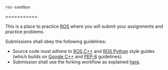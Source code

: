     ros-sandbox
===========

This is a place to practice [ROS](http://www.ros.org) where you will submit your assignments and practice problems.

Submissions shall obey the following guidelines:
- Source code must adhere to [ROS C++](http://wiki.ros.org/CppStyleGuide) and [ROS Python](http://wiki.ros.org/PyStyleGuide) style guides (which builds on [Google C++](http://google-styleguide.googlecode.com/svn/trunk/cppguide.html) and [PEP-8](https://www.python.org/dev/peps/pep-0008) guidelines).
- Submission shall use the forking workflow as explained [here](https://www.atlassian.com/git/tutorials/comparing-workflows/forking-workflow).
